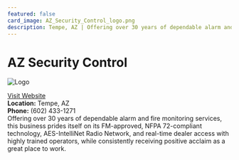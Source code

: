 ```yaml
---
featured: false
card_image: AZ_Security_Control_logo.png
description: Tempe, AZ | Offering over 30 years of dependable alarm and fire monitoring services, this business prides itself on its FM-approved, NFPA 72-compliant technology, AES-IntelliNet Radio Network, and real-time dealer access with highly trained operators, while consistently receiving positive acclaim as a great place to work.
---
```


# AZ Security Control
<img src="AZ_Security_Control_logo.png" alt="Logo" style="max-width: 200px; height: auto;">

<a href="https://www.azsecurity.com">Visit Website</a>  
**Location:** Tempe, AZ  
**Phone:** (602) 433-1271 <br>
Offering over 30 years of dependable alarm and fire monitoring services, this business prides itself on its FM-approved, NFPA 72-compliant technology, AES-IntelliNet Radio Network, and real-time dealer access with highly trained operators, while consistently receiving positive acclaim as a great place to work.
